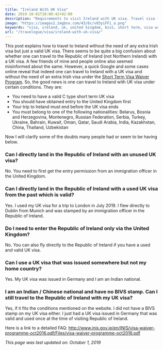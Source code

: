 ```yaml
---
title: "Ireland With UK Visa"
date: 2019-10-01T10:00:42+02:00
description: "Requirements to visit Ireland with UK visa. Travel visa free to Ireland with a valid short term visit visa from the United Kingdom."
image: "https://images2.imgbox.com/43/6c/v83yiFFi_o.png"
keywords: "visa, ireland, uk, united kingdom, bivs, short term, visa waiver"
url: "/travelogue/visa/ireland-with-uk-visa/"
---
```


This post explains how to travel to Ireland without the need of any extra Irish visa but just a valid UK visa. There seems to be quite a big confusion about whether one can travel to the Republic of Ireland (not Northern Ireland) with a UK visa. A few friends of mine and people online also seemed misinformed about the same. However, a quick Google and some cases online reveal that indeed one can travel to Ireland with a UK visa and without the need of an extra Irish visa under the [Short Term Visa Waiver Program](http://www.inis.gov.ie/en/INIS/Pages/Irish+Short+Stay+Visa+Waiver+Programme). So, the good news is one can travel to Ireland with UK visa under certain conditions. They are:

- You need to have a valid C type short term UK visa
- You should have obtained entry to the United Kingdom first
- Your trip to Ireland must end before the UK visa ends
- You must belong to one of the following nationalities: Belarus, Bosnia and Herzegovina, Montenegro, Russian Federation, Serbia, Turkey, Ukraine, Bahrain, Kuwait, Oman, Qatar, Saudi Arabia, India, Kazakhstan, China, Thailand, Uzbekistan

Now I will clarify some of the doubts many people had or seem to be having below.

### Can I directly land in the Republic of Ireland with an unused UK visa?

No. You need to first get the entry permission from an immigration officer in the United Kingdom.

### Can I directly land in the Republic of Ireland with a used UK visa from the past which is valid?

Yes. I used my UK visa for a trip to London in July 2019. I flew directly to Dublin from Munich and was stamped by an immigration officer in the Republic of Ireland.

### Do I need to enter the Republic of Ireland only via the United Kingdom?

No. You can also fly directly to the Republic of Ireland if you have a used and valid UK visa.

### Can I use a UK visa that was issued somewhere but not my home country?

Yes. My UK visa was issued in Germany and I am an Indian national. 

### I am an Indian / Chinese national and have no BIVS stamp. Can I still travel to the Republic of Ireland with my UK visa?

Yes, if it fits the conditions mentioned on the website. I did not have a BIVS stamp on my UK visa either. I just had a UK visa issued in Germany that was valid and used once at the time of visiting Republic of Ireland.

Here is a link to a detailed FAQ: http://www.inis.gov.ie/en/INIS/visa-waiver-programme-oct2016.pdf/Files/visa-waiver-programme-oct2016.pdf

*This page was last updated on: October 1, 2019*